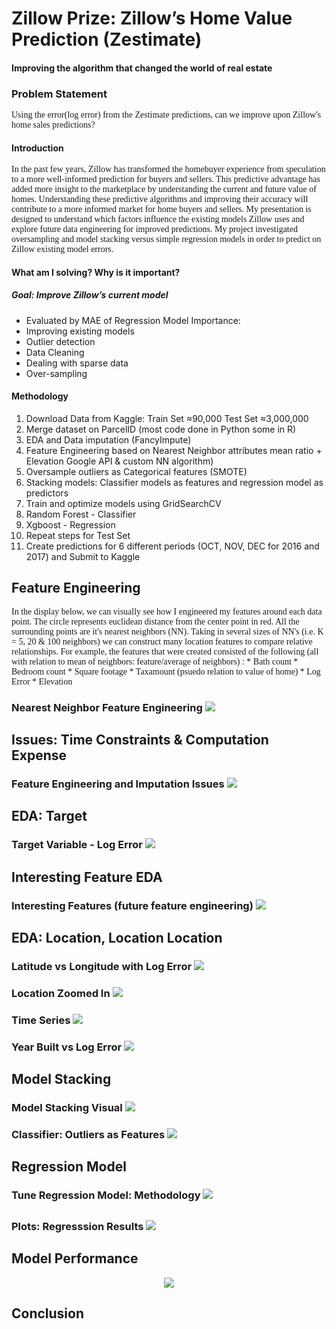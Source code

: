 # Zillow Prize: Zillow’s Home Value Prediction (Zestimate)
#### Improving the algorithm that changed the world of real estate
 

### Problem Statement

<span style="font-family:Papyrus"> 
Using the error(log error) from the Zestimate predictions, can we improve upon Zillow's home sales predictions? 
</span>

#### Introduction

<span style="font-family:Papyrus"> 
 In the past few years, Zillow has transformed the homebuyer experience from speculation to a more well-informed prediction for buyers and sellers. This predictive advantage has added more insight to the marketplace by understanding the current and future value of homes. Understanding these predictive algorithms and improving their accuracy will contribute to a more informed market for home buyers and sellers. My presentation is designed to understand which factors influence the existing models Zillow uses and explore future data engineering for improved predictions. My project investigated oversampling and model stacking versus simple regression models in order to predict on Zillow existing model errors. 
</span>

#### What am I solving? Why is it important? 


##### Goal: Improve Zillow’s current model 
* Evaluated by MAE of Regression Model
Importance: 
* Improving existing models
* Outlier detection
* Data Cleaning
* Dealing with sparse data
* Over-sampling



#### Methodology


1. Download Data from Kaggle:   Train Set ≈90,000   Test Set ≈3,000,000
2. Merge dataset on ParcelID (most code done in Python some in R)
3. EDA and Data imputation (FancyImpute)
4. Feature Engineering based on Nearest Neighbor attributes mean ratio + Elevation Google API & custom NN algorithm)
5. Oversample outliers as Categorical features (SMOTE)
6. Stacking models: Classifier models as features and regression model as predictors
7. Train and optimize models using GridSearchCV
8. Random Forest - Classifier
9. Xgboost - Regression
10. Repeat steps for Test Set
11. Create predictions for 6 different periods (OCT, NOV, DEC for 2016 and 2017) and Submit to Kaggle





## Feature Engineering

<span style="font-family:Papyrus"> 
 In the display below, we can visually see how I engineered my features around each data point. The circle represents euclidean distance from the center point in red. All the surrounding points are it's nearest neighbors (NN). Taking in several sizes of NN's (i.e. K = 5, 20 & 100 neighbors) we can construct many location features to compare relative relationships. For example, the features that were created consisted of the following (all with relation to mean of neighbors: feature/average of neighbors) :
 * Bath count
 * Bedroom count
 * Square footage
 * Taxamount (psuedo relation to value of home)
 * Log Error
 * Elevation
 
</span>

<p align="center">
  <h3>Nearest Neighbor Feature Engineering </>
  <img src="/Images/NNfeateng.png" )
</p>

## Issues: Time Constraints & Computation Expense

<span style="font-family:Papyrus"> 
</span>

<p align="center">
  <h3>Feature Engineering and Imputation Issues </>
  <img src="/Images/issueSlide.png" )
</p>
   
 ## EDA: Target

<span style="font-family:Papyrus"> 
</span>

<p align="center">
  <h3>Target Variable - Log Error </>
  <img src="/Images/targetEDA.png" )
</p>

## Interesting Feature EDA

<span style="font-family:Papyrus"> 
</span>

<p align="center">
  <h3>Interesting Features (future feature engineering)</>
  <img src="/Images/EDAinterestingFeats.png" )
</p>

## EDA: Location, Location Location

<span style="font-family:Papyrus"> 
</span>

<p align="center">
  <h3>Latitude vs Longitude with Log Error </>
  <img src="/Images/GEOEDA.png" )
</p>

<p align="center">
  <h3>Location Zoomed In</>
  <img src="/Images/zoomGEO.png" )
</p>

<p align="center">
  <h3>Time Series</>
  <img src="/Images/timeseries.png" )
</p>
   
<p align="center">
  <h3>Year Built vs Log Error</>
  <img src="/Images/yearbuilt.png" )
</p>

## Model Stacking

<span style="font-family:Papyrus"> 
</span>

<p align="center">
  <h3>Model Stacking Visual</>
  <img src="/Images/modelStack.png" )
</p>
   
<p align="center">
  <h3>Classifier: Outliers as Features</>
  <img src="/Images/classifier.png" )
</p>
   
## Regression Model

<span style="font-family:Papyrus"> 
</span>

<p align="center">
  <h3>Tune Regression Model: Methodology </>
  <img src="/Images/tuneMethodology.png" )
</p>
   
## 
   
<p align="center">
  <h3>Plots: Regresssion Results </>
  <img src="/Images/regResults.png" )
</p>
   
## Model Performance

<p align="center">
  <img src="/Images/performance.png" )
</p>

## Conclusion

<span style="font-family:Papyrus"> 
</span>
